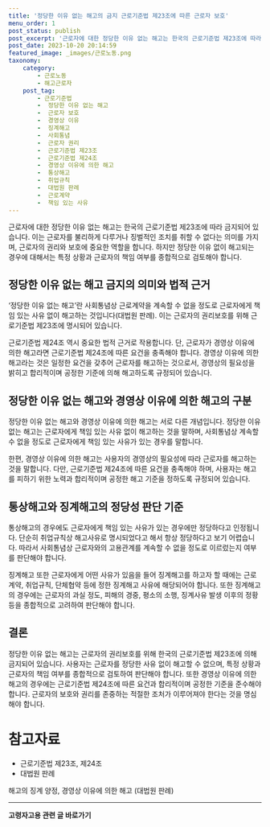 ```yaml
---
title: '정당한 이유 없는 해고의 금지 근로기준법 제23조에 따른 근로자 보호'
menu_order: 1
post_status: publish
post_excerpt: '근로자에 대한 정당한 이유 없는 해고는 한국의 근로기준법 제23조에 따라 금지되어 있습니다. 이는 근로자를 불리하게 다루거나 징벌적인 조치를 취할 수 없다는 의미를 가지며, 근로자의 권리와 보호에 중요한 역할을 합니다. 하지만 정당한 이유 없이 해고되는 경우에 대해서는 특정 상황과 근로자의 책임 여부를 종합적으로 검토해야 합니다.'
post_date: 2023-10-20 20:14:59
featured_image: _images/근로노동.png
taxonomy:
    category:
        - 근로노동
        - 해고근로자
    post_tag:
        - 근로기준법
        -  정당한 이유 없는 해고
        -  근로자 보호
        -  경영상 이유
        -  징계해고
        -  사회통념
        -  근로자 권리
        -  근로기준법 제23조
        -  근로기준법 제24조
        -  경영상 이유에 의한 해고
        -  통상해고
        -  취업규칙
        -  대법원 판례
        -  근로계약
        -  책임 있는 사유
---
```



근로자에 대한 정당한 이유 없는 해고는 한국의 근로기준법 제23조에 따라 금지되어 있습니다. 이는 근로자를 불리하게 다루거나 징벌적인 조치를 취할 수 없다는 의미를 가지며, 근로자의 권리와 보호에 중요한 역할을 합니다. 하지만 정당한 이유 없이 해고되는 경우에 대해서는 특정 상황과 근로자의 책임 여부를 종합적으로 검토해야 합니다.

## 정당한 이유 없는 해고 금지의 의미와 법적 근거

‘정당한 이유 없는 해고’란 사회통념상 근로계약을 계속할 수 없을 정도로 근로자에게 책임 있는 사유 없이 해고하는 것입니다(대법원 판례). 이는 근로자의 권리보호를 위해 근로기준법 제23조에 명시되어 있습니다.

근로기준법 제24조 역시 중요한 법적 근거로 작용합니다. 단, 근로자가 경영상 이유에 의한 해고라면 근로기준법 제24조에 따른 요건을 충족해야 합니다. 경영상 이유에 의한 해고라는 것은 일정한 요건을 갖추어 근로자를 해고하는 것으로서, 경영상의 필요성을 밝히고 합리적이며 공정한 기준에 의해 해고하도록 규정되어 있습니다.

## 정당한 이유 없는 해고와 경영상 이유에 의한 해고의 구분

정당한 이유 없는 해고와 경영상 이유에 의한 해고는 서로 다른 개념입니다. 정당한 이유 없는 해고는 근로자에게 책임 있는 사유 없이 해고하는 것을 말하며, 사회통념상 계속할 수 없을 정도로 근로자에게 책임 있는 사유가 있는 경우를 말합니다.

한편, 경영상 이유에 의한 해고는 사용자의 경영상의 필요성에 따라 근로자를 해고하는 것을 말합니다. 다만, 근로기준법 제24조에 따른 요건을 충족해야 하며, 사용자는 해고를 피하기 위한 노력과 합리적이며 공정한 해고 기준을 정하도록 규정되어 있습니다.

## 통상해고와 징계해고의 정당성 판단 기준

통상해고의 경우에도 근로자에게 책임 있는 사유가 있는 경우에만 정당하다고 인정됩니다. 단순히 취업규칙상 해고사유로 명시되었다고 해서 항상 정당하다고 보기 어렵습니다. 따라서 사회통념상 근로자와의 고용관계를 계속할 수 없을 정도로 이르렀는지 여부를 판단해야 합니다.

징계해고 또한 근로자에게 어떤 사유가 있음을 들어 징계해고를 하고자 할 때에는 근로계약, 취업규칙, 단체협약 등에 정한 징계해고 사유에 해당되어야 합니다. 또한 징계해고의 경우에는 근로자의 과실 정도, 피해의 경중, 평소의 소행, 징계사유 발생 이후의 정황 등을 종합적으로 고려하여 판단해야 합니다.

## 결론

정당한 이유 없는 해고는 근로자의 권리보호를 위해 한국의 근로기준법 제23조에 의해 금지되어 있습니다. 사용자는 근로자를 정당한 사유 없이 해고할 수 없으며, 특정 상황과 근로자의 책임 여부를 종합적으로 검토하여 판단해야 합니다. 또한 경영상 이유에 의한 해고의 경우에는 근로기준법 제24조에 따른 요건과 합리적이며 공정한 기준을 준수해야 합니다. 근로자의 보호와 권리를 존중하는 적절한 조처가 이루어져야 한다는 것을 명심해야 합니다.

# 참고자료  

- 근로기준법 제23조, 제24조
- 대법원 판례  

해고의 징계 양정, 경영상 이유에 의한 해고 (대법원 판례)
<!-- wp:separator -->
<hr class="wp-block-separator has-alpha-channel-opacity"/>
<!-- /wp:separator -->

<!-- wp:group {"backgroundColor":"base","layout":{"type":"constrained"}} -->
<div class="wp-block-group has-base-background-color has-background"><!-- wp:paragraph {"align":"center","fontSize":"medium"} -->
<p class="has-text-align-center has-large-font-size"><strong>고령자고용 관련 글 바로가기</strong></p>
<!-- /wp:paragraph -->


<!-- wp:latest-posts
{"categories":[{"id":10544,"count":19,"description":"","link":"https://uknowlaw.com/category/%ea%b3%a0%eb%a0%b9%ec%9e%90%ea%b3%a0%ec%9a%a9/","name":"고령자고용","slug":"고령자고용","taxonomy":"category","parent":0,"meta":[],"_links":{"self":[{"href":"https://uknowlaw.com/wp-json/wp/v2/categories/10544"}],"collection":[{"href":"https://uknowlaw.com/wp-json/wp/v2/categories"}],"about":[{"href":"https://uknowlaw.com/wp-json/wp/v2/taxonomies/category"}],"wp:post_type":[{"href":"https://uknowlaw.com/wp-json/wp/v2/posts?categories=10544"}],"curies":[{"name":"wp","href":"https://api.w.org/{rel}","templated":true}]}}],"postsToShow":100,"excerptLength":28,"postLayout":"grid","columns":2,"featuredImageAlign":"left","featuredImageSizeSlug":"large","fontSize":18px} /--></div>
<!-- /wp:group -->